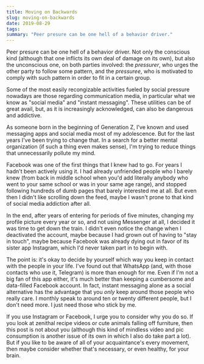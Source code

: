 ```yaml
---
title: Moving on Backwards
slug: moving-on-backwards
date: 2019-08-29
tags:
summary: "Peer presure can be one hell of a behavior driver."
---
```




Peer presure can be one hell of a behavior driver. Not only the conscious kind (although that one inflicts its own deal of damage on its own), but also the unconscious one, on both parties involved: the *pressurer*, who urges the other party to follow some pattern, and the *pressuree*, who is motivated to comply with such pattern in order to fit in a certain group.

Some of the most easily recongizable activities fueled by social pressure nowadays are those regarding communication media, in particular what we know as "social media" and "instant messaging". These utilities can be of great avail, but, as it is increasingly acknowledged, can also be dangerous and addictive.

As someone born in the beginning of Generation Z, I've known and used messaging apps and social media most of my adolescence. But for the last years I've been trying to change that. In a search for a better mental organization (if such a thing even makes sense), I'm trying to reduce things that unnecessarily pollute my mind.

Facebook was one of the first things that I knew had to go. For years I hadn't been actively using it. I had already unfriended people who I barely knew (from back in middle school when you'd add literally anybody who went to your same school or was in your same age range), and stopped following hundreds of dumb pages that barely interested me at all. But even then I didn't like scrolling down the feed, maybe I wasn't prone to that kind of social media addiction after all.

In the end, after years of entering for periods of five minutes, changing my profile picture every year or so, and not using Messenger at all, I decided it was time to get down the train. I didn't even notice the change when I deactivated the account, maybe because I had grown out of having to "stay in touch", maybe because Facebook was already dying out in favor of its sister app Instagram, which I'd never taken part in to begin with.

The point is: it's okay to decide by yourself which way you keep in contact with the people in your life. I've found out that WhatsApp (and, with those contacts who use it, Telegram) is more than enough for me. Even if I'm not a big fan of this app either, it's much better than keeping a cumbersome and data-filled Facebook account. In fact, instant messaging alone as a social alternative has the advantage that you *only* keep around those people who really care. I monthly speak to around ten or twenty different people, but I don't need more. I just need those who stick by me.

If you use Instagram or Facebook, I urge you to consider why you do so. If you look at zenithal recipe videos or cute animals falling off furniture, then this post is not about you (although this kind of mindless video and pic consumption is another issue of its own in which I also do take part a lot). But if you like to be aware of all of your acquaintance's every movement, then maybe consider whether that's necessary, or even healthy, for your brain.